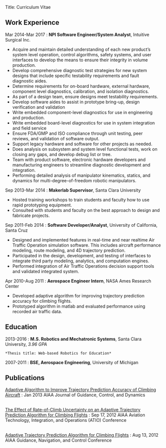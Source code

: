 Title: Curriculum Vitae

Work Experience
----------

Mar 2014-Mar 2017
:	**NPI Software Engineer/System Analyst**, Intuitive Surgical Inc.  

* Acquire and maintain detailed understanding of each new product’s system level operation, control algorithms, safety systems, and user interfaces to develop the means to ensure their integrity in volume production.
* Develop comprehensive diagnostic test strategies for new system designs that include specific testability requirements and fault diagnostic aides.
* Determine requirements for on-board hardware, external hardware, component level diagnostics, calibration, and isolation diagnostics.
* As part of a design team, ensure designs meet testability requirements.
* Develop software aides to assist in prototype bring-up, design verification and validation
* Write embedded component-level diagnostics for use in engineering and production.
* Write embedded board-level diagnostics for use in system integration and field service
* Ensure FDA/GMP and ISO compliance through unit testing, peer reviews, and validation of software output.
* Support legacy hardware and software for other projects as needed.
* Does analysis on subsystem and system level functional tests, work on closing any gaps, and develop debug list or tree.
* Team with product software, electronic hardware developers and manufacturing engineers to streamline diagnostic development and integration.
* Performing detailed analysis of manipulator kinematics, statics, and dynamics for multi-degree-of-freedom robotic manipulators.

Sep 2013-Mar 2014
:	**Makerlab Supervisor**, Santa Clara University  

* Hosted training workshops to train students and faculty how to use rapid prototyping equipment.
* Consulted with students and faculty on the best approach to design and fabricate projects.

Sep 2011-Feb 2014
:	**Software Developer/Analyst**, University of California, Santa Cruz

* Designed and implemented features in real-time and near realtime Air Traffic Operation simulation software. This includes aircraft performance modeling, route modeling, and 4D trajectory prediction.
* Participated in the design, development, and testing of interfaces to integrate third party modeling, analytics, and computation engines.
* Performed integration of Air Traffic Operations decision support tools and validated integrated system.

Apr 2010-Aug 2011
:	**Aerospace Engineer Intern**, NASA Ames Research Center

* Developed adaptive algorithm for improving trajectory prediction accuracy for climbing flights.
* Prototyped algorithm in matlab and evaluated performance using recorded air traffic data.

Education
---------

2013-2016
:   **M.S. Robotics and Mechatronic Systems**, Santa Clara University, *3.96 GPA*

    *Thesis title: Web-based Robotics for Education*

2007-2011
:   **BSE, Aerospace Engineering**, University of Michigan


Publications
----------

[Adaptive Algorithm to Improve Trajectory Prediction Accuracy of Climbing Aircraft](https://aviationsystemsdivision.arc.nasa.gov/publications/2013/JGCD_Thipphavong_AdaptiveWeightAlgorithm_2013.pdf)
:	Jan 2013 AIAA Journal of Guidance, Control, and Dynamics  
<br>

[The Effect of Rate-of-Climb Uncertainty on an Adaptive Trajectory Prediction Algorithm for Climbing Flights](https://aviationsystemsdivision.arc.nasa.gov/publications/2012/AIAA-2012-5418.pdf)
:	Sep 17, 2012 AIAA Aviation Technology, Integration, and Operations (ATIO) Conference  
<br>

[Adaptive Trajectory Prediction Algorithm for Climbing Flights](https://ntrs.nasa.gov/archive/nasa/casi.ntrs.nasa.gov/20140004896.pdf)
:	Aug 13, 2012 AIAA Guidance, Navigation, and Control Conference  
<br>